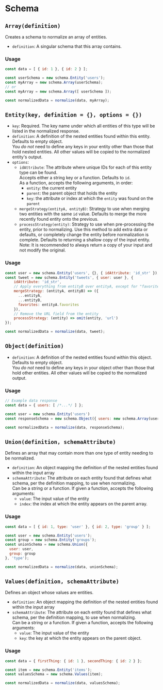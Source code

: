 # Schema

## `Array(definition)`

Creates a schema to normalize an array of entities.

* `definition`: A singular schema that this array contains.

### Usage

```js
const data = [ { id: 1 }, { id: 2 } ];

const userSchema = new schema.Entity('users');
const myArray = new schema.Array(userSchema);
// or
const myArray = new schema.Array([ userSchema ]);

const normalizedData = normalize(data, myArray);
```

## `Entity(key, definition = {}, options = {})`

* `key`: Required. The key name under which all entities of this type will be listed in the normalized response.
* `definition`: A definition of the nested entities found within this entity. Defaults to empty object.  
You *do not* need to define any keys in your entity other than those that hold nested entities. All other values will be copied to the normalized entity's output.
* `options`:
    - `idAttribute`: The attribute where unique IDs for each of this entity type can be found.  
    Accepts either a string key or a function. Defaults to `id`.  
    As a function, accepts the following arguments, in order: 
        - `entity`: the current entity
        - `parent`: the parent object that holds the entity
        - `key`: the attribute or index at which the `entity` was found on the `parent`
    - `mergeStrategy(entityA, entityB)`: Strategy to use when merging two entities with the same `id` value. Defaults to merge the more recently found entity onto the previous.
    - `processStrategy(entity)`: Strategy to use when pre-processing the entity, prior to normalizing. Use this method to add extra data or defaults, or completely change the entity before normalization is complete. Defaults to returning a shallow copy of the input entity. Note: It is recommended to always return a copy of your input and not modify the original.

### Usage

```js
const user = new schema.Entity('users', {}, { idAttribute: 'id_str' });
const tweet = new schema.Entity('tweets', { user: user }, { 
    idAttribute: 'id_str',
    // Apply everything from entityB over entityA, except for "favorites"
    mergeStrategy: (entityA, entityB) => ({
      ...entityA,
      ...entityB,
      favorites: entityA.favorites
    }),
    // Remove the URL field from the entity
    processStrategy: (entity) => omit(entity, 'url')
});

const normalizedData = normalize(data, tweet);
```

## `Object(definition)`

* `definition`: A definition of the nested entities found within this object. Defaults to empty object.  
You *do not* need to define any keys in your object other than those that hold other entities. All other values will be copied to the normalized output.

### Usage

```js
// Example data response
const data = { users: [ /*...*/ ] };

const user = new schema.Entity('users')
const responseSchema = new schema.Object({ users: new schema.Array(user) });

const normalizedData = normalize(data, responseSchema);
```

## `Union(definition, schemaAttribute)`

Defines an array that may contain more than one type of entity needing to be normalized.

* `definition`: An object mapping the definition of the nested entities found within the input array
* `schemaAttribute`: The attribute on each entity found that defines what schema, per the definition mapping, to use when normalizing.  
Can be a string or a function. If given a function, accepts the following arguments:  
    * `value`: The input value of the entity
    * `index`: the index at which the entity appears on the parent array.

### Usage

```js
const data = [ { id: 1, type: 'user' }, { id: 2, type: 'group' } ];

const user = new schema.Entity('users');
const group = new schema.Entity('groups');
const unionSchema = new schema.Union({
  user: user,
  group: group
}, 'type');

const normalizedData = normalize(data, unionSchema);
```

## `Values(definition, schemaAttribute)`

Defines an object whose values are entities.

* `definition`: An object mapping the definition of the nested entities found within the input array
* `schemaAttribute`: The attribute on each entity found that defines what schema, per the definition mapping, to use when normalizing.  
Can be a string or a function. If given a function, accepts the following arguments:  
    * `value`: The input value of the entity
    * `key`: the key at which the entity appears on the parent object.

### Usage

```js
const data = { firstThing: { id: 1 }, secondThing: { id: 2 } };

const item = new schema.Entity('items');
const valuesSchema = new schema.Values(item);

const normalizedData = normalize(data, valuesSchema);
```
